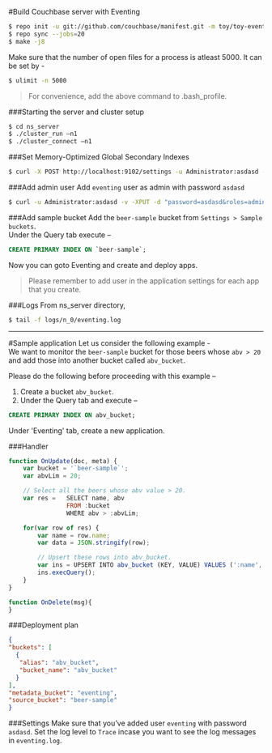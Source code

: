 #Build Couchbase server with Eventing
```bash
$ repo init -u git://github.com/couchbase/manifest.git -m toy/toy-eventing.xml
$ repo sync --jobs=20
$ make -j8
```

Make sure that the number of open files for a process is atleast 5000.
It can be set by -
```bash
$ ulimit -n 5000
```

>For convenience, add the above command to .bash_profile.

###Starting the server and cluster setup
```bash
$ cd ns_server
$ ./cluster_run –n1
$ ./cluster_connect –n1
```

###Set Memory-Optimized Global Secondary Indexes
```bash
$ curl -X POST http://localhost:9102/settings -u Administrator:asdasd -d '{"indexer.settings.storage_mode": "memory_optimized"}'
```

###Add admin user
Add `eventing` user as admin with password `asdasd`
```bash
$ curl -u Administrator:asdasd -v -XPUT -d "password=asdasd&roles=admin" http://localhost:9000/settings/rbac/users/local/eventing
```

###Add sample bucket
Add the `beer-sample` bucket from `Settings > Sample buckets`.<br/>
Under the Query tab execute –
```sql
CREATE PRIMARY INDEX ON `beer-sample`;
```

Now you can goto Eventing and create and deploy apps.
>Please remember to add user in the application settings for each app that you create.

###Logs
From ns_server directory,
```bash
$ tail -f logs/n_0/eventing.log
```
---

#Sample application
Let us consider the following example -<br/>
We want to monitor the `beer-sample` bucket for those beers whose `abv > 20` and add those into another bucket called `abv_bucket`.

Please do the following before proceeding with this example –
1) Create a bucket `abv_bucket`.
2) Under the Query tab and execute –
```sql
CREATE PRIMARY INDEX ON abv_bucket;
```

Under 'Eventing' tab, create a new application.

###Handler
```javascript
function OnUpdate(doc, meta) {
    var bucket = '`beer-sample`';
    var abvLim = 20;

    // Select all the beers whose abv value > 20.
    var res =   SELECT name, abv
                FROM :bucket
                WHERE abv > :abvLim;

    for(var row of res) {
        var name = row.name;
        var data = JSON.stringify(row);

        // Upsert these rows into abv_bucket.
        var ins = UPSERT INTO abv_bucket (KEY, VALUE) VALUES (':name', :data);
        ins.execQuery();
    }
}

function OnDelete(msg){
}
```

###Deployment plan
```json
{
"buckets": [
  {
   "alias": "abv_bucket",
   "bucket_name": "abv_bucket"
  }
],
"metadata_bucket": "eventing",
"source_bucket": "beer-sample"
}
```

###Settings
Make sure that you’ve added user `eventing` with password `asdasd`.
Set the log level to `Trace` incase you want to see the log messages in `eventing.log`.
